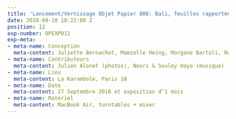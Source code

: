 ```yaml
---
title: 'Lancement/Vernissage Objet Papier 006: Bali, feuilles rapportées'
date: 2018-09-10 18:22:00 Z
position: 12
exp-number: OPEXP011
exp-meta:
- meta-name: Conception
  meta-content: Juliette Bernachot, Mamzelle Heing, Morgane Bartoli, Ronan Deshaies
- meta-name: Contributeurs
  meta-content: Julien Alonet (photos), Noori & Souley Haya (musique)
- meta-name: Lieu
  meta-content: La Karambole, Paris 18
- meta-name: Date
  meta-content: 27 Septembre 2018 et exposition d’1 mois
- meta-name: Matériel
  meta-content: MacBook Air, turntables + mixer
---
```


